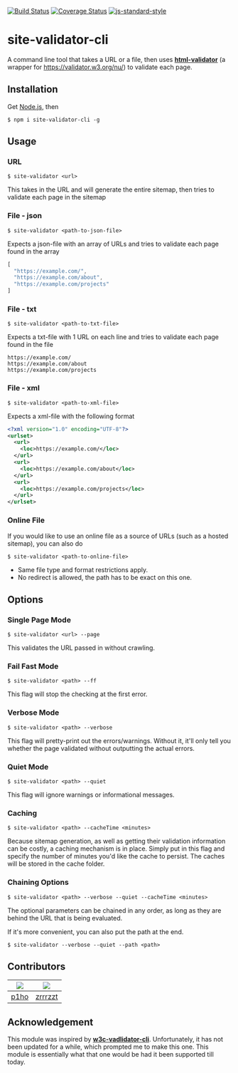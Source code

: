 [![Build Status](https://travis-ci.com/p1ho/site-validator-cli.svg?branch=master)](https://travis-ci.com/p1ho/site-validator-cli)
[![Coverage Status](https://coveralls.io/repos/github/p1ho/site-validator-cli/badge.svg?branch=master)](https://coveralls.io/github/p1ho/site-validator-cli?branch=master)
[![js-standard-style](https://img.shields.io/badge/code%20style-standard-brightgreen.svg?style=flat)](https://github.com/feross/standard)

# site-validator-cli
A command line tool that takes a URL or a file, then uses **[html-validator](https://www.npmjs.com/package/html-validator)** (a wrapper for https://validator.w3.org/nu/) to validate each page.

## Installation
Get [Node.js](https://nodejs.org/en/download/), then
```
$ npm i site-validator-cli -g
```

## Usage
### URL
```
$ site-validator <url>
```
This takes in the URL and will generate the entire sitemap, then tries to validate each page in the sitemap


### File - json
```
$ site-validator <path-to-json-file>
```

Expects a json-file with an array of URLs and tries to validate each page found in the array

```JavaScript
[
  "https://example.com/",
  "https://example.com/about",
  "https://example.com/projects"
]
```

### File - txt
```
$ site-validator <path-to-txt-file>
```

Expects a txt-file with 1 URL on each line and tries to validate each page found in the file

```
https://example.com/
https://example.com/about
https://example.com/projects
```

### File - xml
```
$ site-validator <path-to-xml-file>
```

Expects a xml-file with the following format

```XML
<?xml version="1.0" encoding="UTF-8"?>
<urlset>
  <url>
    <loc>https://example.com/</loc>
  </url>
  <url>
    <loc>https://example.com/about</loc>
  </url>
  <url>
    <loc>https://example.com/projects</loc>
  </url>
</urlset>
```

### Online File
If you would like to use an online file as a source of URLs (such as a hosted sitemap), you can also do
```
$ site-validator <path-to-online-file>
```
* Same file type and format restrictions apply.
* No redirect is allowed, the path has to be exact on this one.

## Options
### Single Page Mode
```
$ site-validator <url> --page
```
This validates the URL passed in without crawling.

### Fail Fast Mode
```
$ site-validator <path> --ff
```
This flag will stop the checking at the first error.

### Verbose Mode
```
$ site-validator <path> --verbose
```
This flag will pretty-print out the errors/warnings. Without it, it'll only tell you whether the page validated without outputting the actual errors.

### Quiet Mode
```
$ site-validator <path> --quiet
```
This flag will ignore warnings or informational messages.

### Caching
```
$ site-validator <path> --cacheTime <minutes>
```
Because sitemap generation, as well as getting their validation information can be costly, a caching mechanism is in place. Simply put in this flag and specify the number of minutes you'd like the cache to persist.
The caches will be stored in the cache folder.

### Chaining Options
```
$ site-validator <path> --verbose --quiet --cacheTime <minutes>
```
The optional parameters can be chained in any order, as long as they are behind the URL that is being evaluated.

If it's more convenient, you can also put the path at the end.
```
$ site-validator --verbose --quiet --path <path>
```
## Contributors
|![](https://github.com/p1ho.png?size=50)|![](https://github.com/zrrrzzt.png?size=50)|
|---|---|
|[p1ho](https://github.com/p1ho)|[zrrrzzt](https://github.com/zrrrzzt)|

## Acknowledgement
This module was inspired by **[w3c-vadlidator-cli](https://www.npmjs.com/package/w3c-validator-cli)**. Unfortunately, it has not been updated for a while, which prompted me to make this one. This module is essentially what that one would be had it been supported till today.
